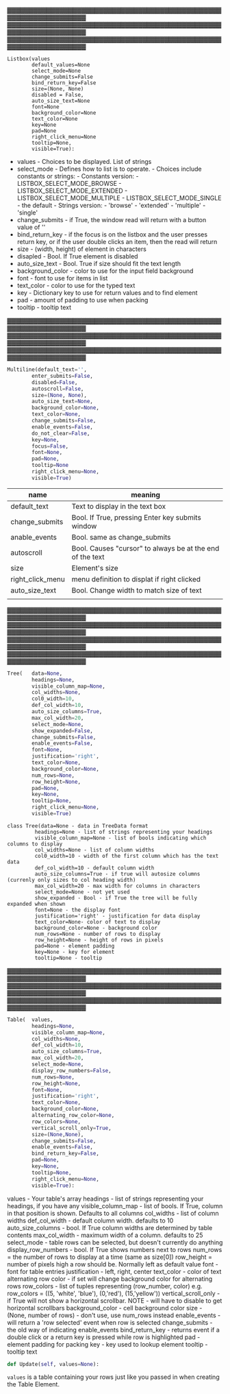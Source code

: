 
▓▓▓▓▓▓▓▓▓▓▓▓▓▓▓▓▓▓▓▓▓▓▓▓▓▓▓▓▓▓▓▓▓▓▓▓▓▓▓▓▓▓▓▓▓▓▓▓▓▓▓▓▓▓▓▓▓▓▓▓▓▓▓▓▓▓▓
▓▓▓▓▓▓▓▓▓▓▓▓▓▓▓▓▓▓▓▓▓▓▓▓▓▓▓▓▓▓▓▓▓▓▓▓▓▓▓▓▓▓▓▓▓▓▓▓▓▓▓▓▓▓▓▓▓▓▓▓▓▓▓▓▓▓▓
▓▓▓▓▓▓▓▓▓▓▓▓▓▓▓▓▓▓▓▓▓▓▓▓▓▓▓▓▓▓▓▓▓▓▓▓▓▓▓▓▓▓▓▓▓▓▓▓▓▓▓▓▓▓▓▓▓▓▓▓▓▓▓▓▓▓▓



```
Listbox(values
        default_values=None
        select_mode=None
        change_submits=False
        bind_return_key=False
        size=(None, None)
        disabled = False,
        auto_size_text=None
        font=None
        background_color=None
        text_color=None
        key=None
        pad=None
        right_click_menu=None
        tooltip=None,
        visible=True):
```


- values - Choices to be displayed. List of strings
- select_mode - Defines how to list is to operate.
        - Choices include constants or strings:
                - Constants version:
                        - LISTBOX_SELECT_MODE_BROWSE
                        - LISTBOX_SELECT_MODE_EXTENDED
                        - LISTBOX_SELECT_MODE_MULTIPLE
                        - LISTBOX_SELECT_MODE_SINGLE - the default
                - Strings version:
                        - 'browse'
                        - 'extended'
                        - 'multiple'
                        - 'single'
- change_submits - if True, the window read will return with a button value of ''
- bind_return_key - if the focus is on the listbox and the user presses return key, or if the user double clicks an item, then the read will return
- size - (width, height) of element in characters
- disapled - Bool. If True element is disabled
- auto_size_text - Bool. True if size should fit the text length
- background_color - color to use for the input field background
- font - font to use for items in list
- text_color - color to use for the typed text
- key - Dictionary key to use for return values and to find element
- pad - amount of padding to use when packing
- tooltip - tooltip text



▓▓▓▓▓▓▓▓▓▓▓▓▓▓▓▓▓▓▓▓▓▓▓▓▓▓▓▓▓▓▓▓▓▓▓▓▓▓▓▓▓▓▓▓▓▓▓▓▓▓▓▓▓▓▓▓▓▓▓▓▓▓▓▓▓▓▓
▓▓▓▓▓▓▓▓▓▓▓▓▓▓▓▓▓▓▓▓▓▓▓▓▓▓▓▓▓▓▓▓▓▓▓▓▓▓▓▓▓▓▓▓▓▓▓▓▓▓▓▓▓▓▓▓▓▓▓▓▓▓▓▓▓▓▓
▓▓▓▓▓▓▓▓▓▓▓▓▓▓▓▓▓▓▓▓▓▓▓▓▓▓▓▓▓▓▓▓▓▓▓▓▓▓▓▓▓▓▓▓▓▓▓▓▓▓▓▓▓▓▓▓▓▓▓▓▓▓▓▓▓▓▓




```python
Multiline(default_text='',
        enter_submits=False,
        disabled=False,
        autoscroll=False,
        size=(None, None),
        auto_size_text=None,
        background_color=None,
        text_color=None,
        change_submits=False,
        enable_events=False,
        do_not_clear=False,
        key=None,
        focus=False,
        font=None,
        pad=None,
        tooltip=None
        right_click_menu=None,
        visible=True)
```
|name|meaning|
|-|-|
| default_text | Text to display in the text box      |
| change_submits | Bool. If True, pressing Enter key submits window |
| anable_events | Bool. same as change_submits|
| autoscroll | Bool.  Causes "cursor" to always be at the end of the text   |
| size | Element's size  |
| right_click_menu | menu definition to displat if right clicked    |
| auto_size_text | Bool. Change width to match size of text      |
||| 


▓▓▓▓▓▓▓▓▓▓▓▓▓▓▓▓▓▓▓▓▓▓▓▓▓▓▓▓▓▓▓▓▓▓▓▓▓▓▓▓▓▓▓▓▓▓▓▓▓▓▓▓▓▓▓▓▓▓▓▓▓▓▓▓▓▓▓
▓▓▓▓▓▓▓▓▓▓▓▓▓▓▓▓▓▓▓▓▓▓▓▓▓▓▓▓▓▓▓▓▓▓▓▓▓▓▓▓▓▓▓▓▓▓▓▓▓▓▓▓▓▓▓▓▓▓▓▓▓▓▓▓▓▓▓
▓▓▓▓▓▓▓▓▓▓▓▓▓▓▓▓▓▓▓▓▓▓▓▓▓▓▓▓▓▓▓▓▓▓▓▓▓▓▓▓▓▓▓▓▓▓▓▓▓▓▓▓▓▓▓▓▓▓▓▓▓▓▓▓▓▓▓
▓▓▓▓▓▓▓▓▓▓▓▓▓▓▓▓▓▓▓▓▓▓▓▓▓▓▓▓▓▓▓▓▓▓▓▓▓▓▓▓▓▓▓▓▓▓▓▓▓▓▓▓▓▓▓▓▓▓▓▓▓▓▓▓▓▓▓



```python
Tree(   data=None,
        headings=None,
        visible_column_map=None,
        col_widths=None,
        col0_width=10,
        def_col_width=10,
        auto_size_columns=True,
        max_col_width=20,
        select_mode=None,
        show_expanded=False,
        change_submits=False,
        enable_events=False,
        font=None,
        justification='right',
        text_color=None,
        background_color=None,
        num_rows=None,
        row_height=None,
        pad=None,
        key=None,
        tooltip=None,
        right_click_menu=None,
        visible=True)
```
```
class Tree(data=None - data in TreeData format
         headings=None - list of strings representing your headings
         visible_column_map=None - list of bools indicating which columns to display
         col_widths=None - list of column widths
         col0_width=10 - width of the first column which has the text data
         def_col_width=10 - default column width
         auto_size_columns=True - if true will autosize columns (currenly only sizes to col heading width)
         max_col_width=20 - max width for columns in characters
         select_mode=None - not yet used
         show_expanded - Bool - if True the tree will be fully expanded when shown
         font=None - the display font
         justification='right' - justification for data display
         text_color=None- color of text to display
         background_color=None - background color
         num_rows=None - number of rows to display
         row_height=None - height of rows in pixels
         pad=None - element padding
         key=None - key for element
         tooltip=None - tooltip
```


 


▓▓▓▓▓▓▓▓▓▓▓▓▓▓▓▓▓▓▓▓▓▓▓▓▓▓▓▓▓▓▓▓▓▓▓▓▓▓▓▓▓▓▓▓▓▓▓▓▓▓▓▓▓▓▓▓▓▓▓▓▓▓▓▓▓▓▓
▓▓▓▓▓▓▓▓▓▓▓▓▓▓▓▓▓▓▓▓▓▓▓▓▓▓▓▓▓▓▓▓▓▓▓▓▓▓▓▓▓▓▓▓▓▓▓▓▓▓▓▓▓▓▓▓▓▓▓▓▓▓▓▓▓▓▓
▓▓▓▓▓▓▓▓▓▓▓▓▓▓▓▓▓▓▓▓▓▓▓▓▓▓▓▓▓▓▓▓▓▓▓▓▓▓▓▓▓▓▓▓▓▓▓▓▓▓▓▓▓▓▓▓▓▓▓▓▓▓▓▓▓▓▓

```python
Table(  values,
        headings=None,
        visible_column_map=None,
        col_widths=None,
        def_col_width=10,
        auto_size_columns=True,
        max_col_width=20,
        select_mode=None,
        display_row_numbers=False,
        num_rows=None,
        row_height=None,
        font=None,
        justification='right',
        text_color=None,
        background_color=None,
        alternating_row_color=None,
        row_colors=None,
        vertical_scroll_only=True,
        size=(None,None),
        change_submits=False,
        enable_events=False,
        bind_return_key=False,
        pad=None,
        key=None,
        tooltip=None,
        right_click_menu=None,
        visible=True):

```

values - Your table's array
headings - list of strings representing your headings, if you have any
visible_column_map - list of bools. If True, column in that position is shown.  Defaults to all columns
col_widths - list of column widths
def_col_width - default column width. defaults to 10
auto_size_columns - bool. If True column widths are determined by table contents
max_col_width - maximum width of a column. defaults to 25
select_mode - table rows can be selected, but doesn't currently do anything
display_row_numbers - bool. If True shows numbers next to rows
num_rows = the number of rows to display at a time (same as size[0])
row_height = number of pixels high a row should be. Normally left as default value
font - font for table entries
justification - left, right, center
text_color - color of text
alternating row color - if set will change background color for alternating rows
row_colors - list of tuples representing (row_number, color) e.g. row_colors = ((5, 'white', 'blue'), (0,'red'), (15,'yellow'))
vertical_scroll_only - if True will not show a horizontal scrollbar.   NOTE - will have to disable to get horizontal scrollbars
background_color - cell background color
size - (None, number of rows) - don't use, use num_rows instead
enable_events - will return a 'row selected' event when row is selected
change_submits - the old way of indicating enable_events
bind_return_key - returns event if a double click or a return key is pressed while row is highlighted
pad - element padding for packing
key - key used to lookup element
tooltip - tooltip text


```python
def Update(self, values=None):
```
`values` is a table containing your rows just like you passed in when creating the Table Element.

